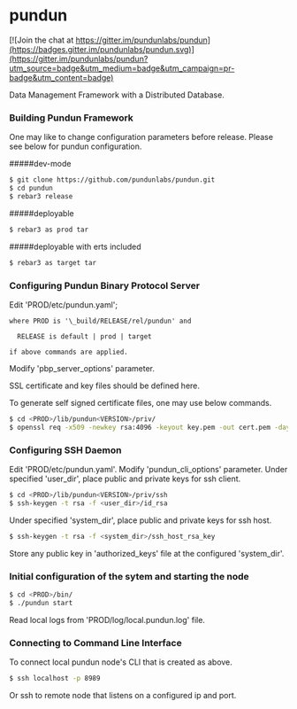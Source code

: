 # pundun

[![Join the chat at https://gitter.im/pundunlabs/pundun](https://badges.gitter.im/pundunlabs/pundun.svg)](https://gitter.im/pundunlabs/pundun?utm_source=badge&utm_medium=badge&utm_campaign=pr-badge&utm_content=badge)

Data Management Framework with a Distributed Database.

### Building Pundun Framework
One may like to change configuration parameters before release. Please see below for pundun configuration.

#####dev-mode
```sh
$ git clone https://github.com/pundunlabs/pundun.git
$ cd pundun
$ rebar3 release
```

#####deployable
```sh
$ rebar3 as prod tar
```

#####deployable with erts included
```sh
$ rebar3 as target tar
```

### Configuring Pundun Binary Protocol Server
Edit 'PROD/etc/pundun.yaml';
    
    where PROD is '\_build/RELEASE/rel/pundun' and

	  RELEASE is default | prod | target
    
    if above commands are applied.

Modify 'pbp_server_options' parameter.

SSL certificate and key files should be defined here.

To generate self signed certificate files, one may use below commands.

```sh
$ cd <PROD>/lib/pundun<VERSION>/priv/
$ openssl req -x509 -newkey rsa:4096 -keyout key.pem -out cert.pem -days 1095 -nodes
```

### Configuring SSH Daemon

Edit 'PROD/etc/pundun.yaml'.
Modify 'pundun_cli_options' parameter.
Under specified 'user_dir', place public and private keys for ssh client.

```sh
$ cd <PROD>/lib/pundun<VERSION>/priv/ssh
$ ssh-keygen -t rsa -f <user_dir>/id_rsa
```

Under specified 'system_dir', place public and private keys for ssh host.

```sh
$ ssh-keygen -t rsa -f <system_dir>/ssh_host_rsa_key
```
Store any public key in 'authorized_keys' file at the configured 'system_dir'.

### Initial configuration of the sytem and starting the node

```sh
$ cd <PROD>/bin/
$ ./pundun start
```
Read local logs from 'PROD/log/local.pundun.log' file.

### Connecting to Command Line Interface
To connect local pundun node's CLI that is created as above.
```sh
$ ssh localhost -p 8989
```
Or ssh to remote node that listens on a configured ip and port.

